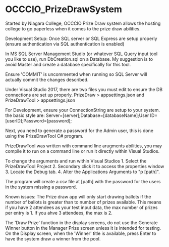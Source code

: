 # OCCCIO_PrizeDrawSystem
Started by Niagara College, OCCCIO Prize Draw system allows the hosting college to go paperless when it comes to the prize draw abilities.

Development Setup:
Once SQL server or SQL Express are setup properly (ensure authentication via SQL authentication is enabled)

In MS SQL Server Management Studio (or whatever SQL Query input tool you like to use), run DbCreation.sql on a Database. My suggestion is to avoid Master and create a database specifically for this tool.

Ensure 'COMMIT' is uncommented when running so SQL Server will actually commit the changes described.

Under Visual Studio 2017, there are two files you must edit to ensure the DB connections are set up properly. 
PrizeDraw > appsettings.json
and 
PrizeDrawTool > appsettings.json

For Development, ensure your ConnectionString are setup to your system. the basic style are:
Server=[server];Database=[databaseName];User ID=[userID];Password=[password];

Next, you need to generate a password for the Admin user, this is done using the PrizeDrawTool C# program.

PrizeDrawTool was written with command line arugments abilities, you may compile it to run on a command line or run it directly within Visual Studios.

To change the arguments and run within Visual Studios
	1.	Select the PrizeDrawTool Project
	2.	Secondary click it to access the properties window
	3.	Locate the Debug tab.
	4.	Alter the Applications Arguments to "p [path]".

The program will create a csv file at [path] with the password for the users in the system missing a password.


Known issues:
The Prize draw app will only start drawing ballots if the number of ballots is greater than to number of prizes available. This means if you have 2 attendees as your test input data, the max number of prizes per entry is 1. If you ahve 3 attendees, the max is 2.

The 'Draw Prize' function in the display screens, do not use the Generate Winner button in the Manager Prize screen unless it is intended for testing. On the Display screen, when the 'Winner' title is available, press Enter to have the system draw a winner from the pool.

